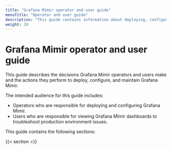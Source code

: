 ```yaml
---
title: "Grafana Mimir operator and user guide"
menuTitle: "Operator and user guide"
description: "This guide contains information about deploying, configuring, and maintaining Grafana Mimir."
weight: 20
---
```



# Grafana Mimir operator and user guide

This guide describes the decisions Grafana Mimir operators and users make and the actions they perform to deploy, configure, and maintain Grafana Mimir.

The intended audience for this guide includes:

- Operators who are responsible for deploying and configuring Grafana Mimir.
- Users who are responsible for viewing Grafana Mimir dashboards to troubleshoot production environment issues. 

This guide contains the following sections:

{{< section >}}
